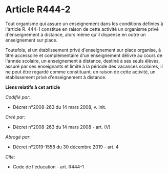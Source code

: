 # Article R444-2

Tout organisme qui assure un enseignement dans les conditions définies à l'article R. 444-1 constitue en raison de cette
activité un organisme privé d'enseignement à distance, alors même qu'il dispense en outre un enseignement sur place. 

Toutefois, si un établissement privé d'enseignement sur place organise, à titre accessoire et complémentaire d'un
enseignement délivré au cours de l'année scolaire, un enseignement à distance, destiné à ses seuls élèves, assuré par ses
enseignants et limité à la période des vacances scolaires, il ne peut être regardé comme constituant, en raison de cette
activité, un établissement privé d'enseignement à distance.

**Liens relatifs à cet article**

_Codifié par_:

  - Décret n°2008-263 du 14 mars 2008, v. init.

_Créé par_:

  - Décret n°2008-263 du 14 mars 2008 - art. (V)

_Abrogé par_:

  - Décret n°2019-1558 du 30 décembre 2019 - art. 4

_Cite_:

  - Code de l'éducation - art. R444-1
